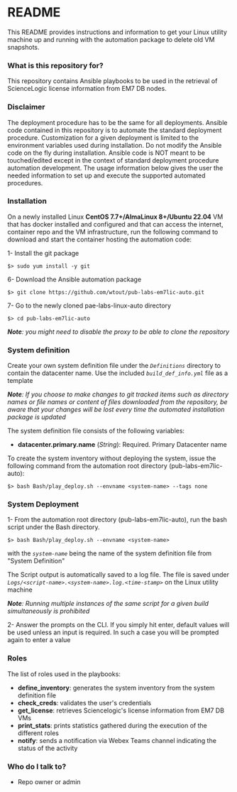 # README #

This README provides instructions and information to get your Linux utility machine up and running with the automation package to delete old VM snapshots.


### What is this repository for? ###

This repository contains Ansible playbooks to be used in the retrieval of ScienceLogic license information from EM7 DB nodes.


### Disclaimer ###

The deployment procedure has to be the same for all deployments. Ansible code contained in this repository is to automate the standard deployment procedure. Customization for a given deployment is limited to the environment variables used during installation. Do not modify the Ansible code on the fly during installation. Ansible code is NOT meant to be touched/edited except in the context of standard deployment procedure automation development. The usage information below gives the user the needed information to set up and execute the supported automated procedures.


### Installation ###

On a newly installed Linux **CentOS 7.7+/AlmaLinux 8+/Ubuntu 22.04** VM that has docker installed and configured and that can access the internet, container repo and the VM infrastructure, run the following command to download and start the container hosting the automation code:

1- Install the git package

    $> sudo yum install -y git

6- Download the Ansible automation package

    $> git clone https://github.com/wtout/pub-labs-em7lic-auto.git

7- Go to the newly cloned pae-labs-linux-auto directory

    $> cd pub-labs-em7lic-auto

***Note**: you might need to disable the proxy to be able to clone the repository*


### System definition ###

Create your own system definition file under the _``Definitions``_ directory to contain the datacenter name. Use the included _``build_def_info.yml``_ file as a template

***Note**: If you choose to make changes to git tracked items such as directory names or file names or content of files downloaded from the repository, be aware that your changes will be lost every time the automated installation package is updated*

The system definition file consists of the following variables:

  - **datacenter.primary.name** (_String_): Required. Primary Datacenter name

To create the system inventory without deploying the system, issue the following command from the automation root directory (pub-labs-em7lic-auto):

    $> bash Bash/play_deploy.sh --envname <system-name> --tags none


### System Deployment ###

1- From the automation root directory (pub-labs-em7lic-auto), run the bash script under the Bash directory.

    $> bash Bash/play_deploy.sh --envname <system-name>

with the _``system-name``_ being the name of the system definition file from "System Definition"

The Script output is automatically saved to a log file. The file is saved under _``Logs/<script-name>.<system-name>.log.<time-stamp>``_ on the Linux utility machine

***Note**: Running multiple instances of the same script for a given build simultaneously is prohibited*

2- Answer the prompts on the CLI. If you simply hit enter, default values will be used unless an input is required. In such a case you will be prompted again to enter a value


### Roles ###

The list of roles used in the playbooks:

  - **define_inventory**: generates the system inventory from the system definition file
  - **check_creds**: validates the user's credentials
  - **get_license**: retrieves Sciencelogic's license information from EM7 DB VMs
  - **print_stats**: prints statistics gathered during the execution of the different roles
  - **notify**: sends a notification via Webex Teams channel indicating the status of the activity


### Who do I talk to? ###

* Repo owner or admin
